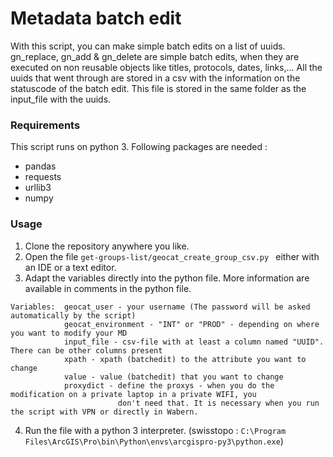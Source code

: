 # Metadata batch edit
With this script, you can make simple batch edits on a list of uuids. gn_replace, gn_add & gn_delete are
simple batch edits, when they are executed on non reusable objects like titles, protocols, dates, links,...
All the uuids that went through are stored in a csv with the information on the statuscode of the batch edit. 
This file is stored in the same folder as the input_file with the uuids.
### Requirements
This script runs on python 3. Following packages are needed :
* pandas
* requests
* urllib3
* numpy
### Usage
1. Clone the repository anywhere you like.
2. Open the file ``get-groups-list/geocat_create_group_csv.py `` either with an IDE or a text editor.
3. Adapt the variables directly into the python file. More information are available in comments in the python file.
```
Variables:  geocat_user - your username (The password will be asked automatically by the script)
            geocat_environment - "INT" or "PROD" - depending on where you want to modify your MD
            input_file - csv-file with at least a column named "UUID". There can be other columns present
            xpath - xpath (batchedit) to the attribute you want to change
            value - value (batchedit) that you want to change
            proxydict - define the proxys - when you do the modification on a private laptop in a private WIFI, you
                        don't need that. It is necessary when you run the script with VPN or directly in Wabern.
```
4. Run the file with a python 3 interpreter. (swisstopo : ``C:\Program Files\ArcGIS\Pro\bin\Python\envs\arcgispro-py3\python.exe``)

